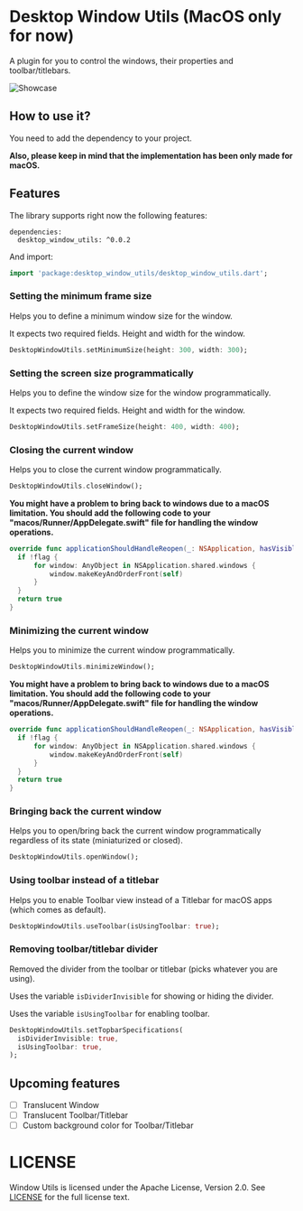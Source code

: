 # Desktop Window Utils (MacOS only for now)
A plugin for you to control the windows, their properties and toolbar/titlebars.

![Showcase](assets/long_showcase.gif)

## How to use it? 

You need to add the dependency to your project.

**Also, please keep in mind that the implementation has been only made for macOS.** 

## Features 

The library supports right now the following features:

```
dependencies:
  desktop_window_utils: ^0.0.2
```
And import: 
```dart
import 'package:desktop_window_utils/desktop_window_utils.dart';
```

### Setting the minimum frame size

Helps you to define a minimum window size for the window.

It expects two required fields. Height and width for the window. 

```dart
DesktopWindowUtils.setMinimumSize(height: 300, width: 300);
```
### Setting the screen size programmatically

Helps you to define the window size for the window programmatically.

It expects two required fields. Height and width for the window.

```dart
DesktopWindowUtils.setFrameSize(height: 400, width: 400);
```

### Closing the current window

Helps you to close the current window programmatically.

```dart
DesktopWindowUtils.closeWindow();
```

**You might have a problem to bring back to windows due to a macOS limitation. You should add the following code to your "macos/Runner/AppDelegate.swift" file for handling the window operations.**

```swift
override func applicationShouldHandleReopen(_: NSApplication, hasVisibleWindows flag: Bool) -> Bool {
  if !flag {
      for window: AnyObject in NSApplication.shared.windows {
          window.makeKeyAndOrderFront(self)
      }
  }
  return true
}
```

### Minimizing the current window

Helps you to minimize the current window programmatically.

```dart
DesktopWindowUtils.minimizeWindow();
```

**You might have a problem to bring back to windows due to a macOS limitation. You should add the following code to your "macos/Runner/AppDelegate.swift" file for handling the window operations.**

```swift
override func applicationShouldHandleReopen(_: NSApplication, hasVisibleWindows flag: Bool) -> Bool {
  if !flag {
      for window: AnyObject in NSApplication.shared.windows {
          window.makeKeyAndOrderFront(self)
      }
  }
  return true
}
```

### Bringing back the current window
Helps you to open/bring back the current window programmatically regardless of its state (miniaturized or closed).

```dart
DesktopWindowUtils.openWindow();
```

### Using toolbar instead of a titlebar
Helps you to enable Toolbar view instead of a Titlebar for macOS apps (which comes as default).

```dart
DesktopWindowUtils.useToolbar(isUsingToolbar: true);
```
### Removing toolbar/titlebar divider
Removed the divider from the toolbar or titlebar (picks whatever you are using).

Uses the variable `isDividerInvisible` for showing or hiding the divider.

Uses the variable `isUsingToolbar` for enabling toolbar.

```dart
DesktopWindowUtils.setTopbarSpecifications(
  isDividerInvisible: true,
  isUsingToolbar: true,
);
```

## Upcoming features
- [ ] Translucent Window
- [ ] Translucent Toolbar/Titlebar
- [ ] Custom background color for Toolbar/Titlebar

LICENSE
=========
Window Utils is licensed under the Apache License, Version 2.0. See
[LICENSE](https://github.com/salihgueler/desktop_window_utils/blob/main/LICENSE) for the full
license text.